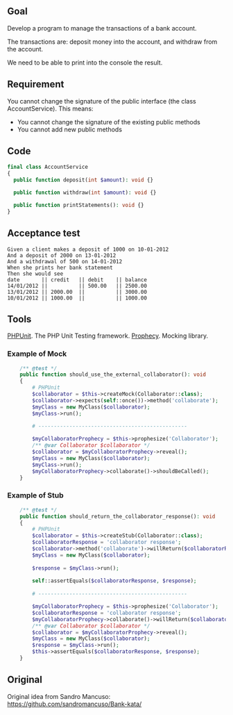 ## Goal

Develop a program to manage the transactions of a bank account.

The transactions are: deposit money into the account, and withdraw from the account.

We need to be able to print into the console the result.

## Requirement

You cannot change the signature of the public interface (the class AccountService). This means:

- You cannot change the signature of the existing public methods
- You cannot add new public methods

## Code

```php
final class AccountService
{
  public function deposit(int $amount): void {}

  public function withdraw(int $amount): void {}

  public function printStatements(): void {}
}
```

## Acceptance test

```
Given a client makes a deposit of 1000 on 10-01-2012  
And a deposit of 2000 on 13-01-2012  
And a withdrawal of 500 on 14-01-2012  
When she prints her bank statement  
Then she would see  
date       || credit   || debit    || balance
14/01/2012 ||          || 500.00   || 2500.00
13/01/2012 || 2000.00  ||          || 3000.00
10/01/2012 || 1000.00  ||          || 1000.00
```

## Tools

[PHPUnit](https://github.com/sebastianbergmann/phpunit). The PHP Unit Testing framework.
[Prophecy](https://github.com/phpspec/prophecy). Mocking library.

### Example of Mock

```php
    /** @test */
    public function should_use_the_external_collaborator(): void
    {
        # PHPUnit
        $collaborator = $this->createMock(Collaborator::class);
        $collaborator->expects(self::once())->method('collaborate');
        $myClass = new MyClass($collaborator);
        $myClass->run();

        # ------------------------------------------------
        
        $myCollaboratorProphecy = $this->prophesize('Collaborator');
        /** @var Collaborator $collaborator */
        $collaborator = $myCollaboratorProphecy->reveal();
        $myClass = new MyClass($collaborator);
        $myClass->run();
        $myCollaboratorProphecy->collaborate()->shouldBeCalled();
    }
```

### Example of Stub

```php
    /** @test */
    public function should_return_the_collaborator_response(): void
    {
        # PHPUnit
        $collaborator = $this->createStub(Collaborator::class);
        $collaboratorResponse = 'collaborator response';
        $collaborator->method('collaborate')->willReturn($collaboratorResponse);
        $myClass = new MyClass($collaborator);
        
        $response = $myClass->run();
        
        self::assertEquals($collaboratorResponse, $response);
    
        # ------------------------------------------------

        $myCollaboratorProphecy = $this->prophesize('Collaborator');
        $collaboratorResponse = 'collaborator response';
        $myCollaboratorProphecy->collaborate()->willReturn($collaboratorResponse);
        /** @var Collaborator $collaborator */
        $collaborator = $myCollaboratorProphecy->reveal();
        $myClass = new MyClass($collaborator);
        $response = $myClass->run();
        $this->assertEquals($collaboratorResponse, $response);
    }
```

## Original

Original idea from Sandro Mancuso: https://github.com/sandromancuso/Bank-kata/
